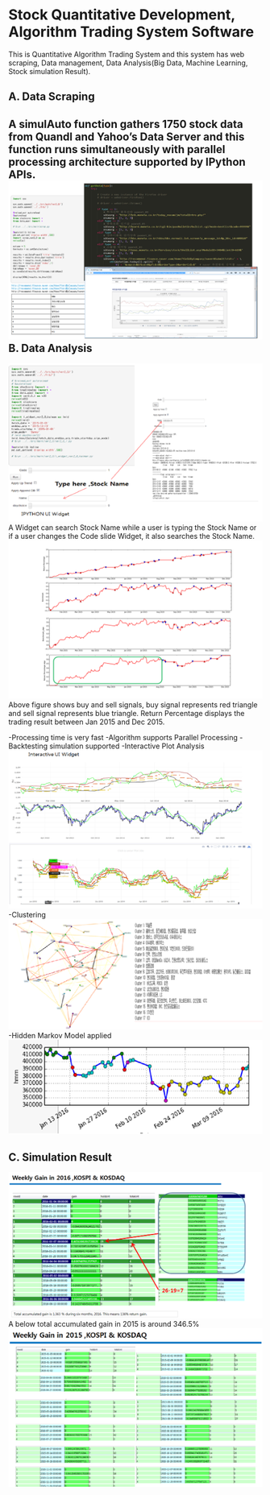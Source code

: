 # Stock Quantitative Development, Algorithm Trading System Software

This is Quantitative Algorithm Trading System and this system has web scraping, Data management, Data Analysis(Big Data, Machine Learning, Stock simulation Result).

A. Data Scraping
-----------------
A simulAuto function gathers 1750 stock data from Quandl and Yahoo’s Data Server and this function runs simultaneously with parallel processing architecture supported by IPython APIs.
![firefox](https://github.com/HGboda/AlgorithmTrading/raw/master/pic/scraping_js.png)
B. Data Analysis
-----------------
![ipython_widget](https://github.com/HGboda/AlgorithmTrading/raw/master/pic/ipython_widget.png)
A Widget can search Stock Name while a user is typing the Stock Name or if a user changes the Code slide Widget, it also searches the Stock Name.
![widget_result](https://github.com/HGboda/AlgorithmTrading/raw/master/pic/widget_result.png)
Above figure shows buy and sell signals, buy signal represents red triangle and sell signal represents blue triangle. Return Percentage displays the trading result between Jan 2015 and Dec 2015. 

-Processing time is very fast
-Algorithm supports Parallel Processing
-Backtesting simulation supported
-Interactive Plot Analysis
![plotly](https://github.com/HGboda/AlgorithmTrading/raw/master/pic/plotly.png)
-Clustering
![clustering](https://github.com/HGboda/AlgorithmTrading/raw/master/pic/clustering.png)
-Hidden Markov Model applied
![hmm](https://github.com/HGboda/AlgorithmTrading/raw/master/pic/hmm.png)

C. Simulation Result
-----------------
![2016 result](https://github.com/HGboda/AlgorithmTrading/raw/master/pic/2016_result.png)
A below total accumulated gain in 2015 is around 346.5%
![2015 result](https://github.com/HGboda/AlgorithmTrading/raw/master/pic/2015_result.png)

